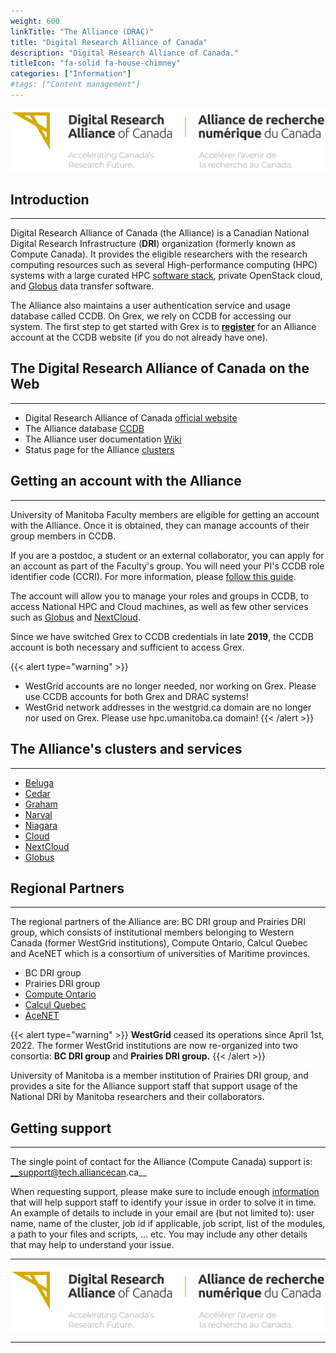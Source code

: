 ```yaml
---
weight: 600
linkTitle: "The Alliance (DRAC)"
title: "Digital Research Alliance of Canada"
description: "Digital Research Alliance of Canada."
titleIcon: "fa-solid fa-house-chimney"
categories: ["Information"]
#tags: ["Content management"]
---
```


[![Digital Research Alliance of Canad](alliance/Alliance_logo_English-first+slogan.jpg)](https://alliancecan.ca/)

## Introduction
---

Digital Research Alliance of Canada (the Alliance) is a Canadian National Digital Research Infrastructure (__DRI__) organization (formerly known as Compute Canada). It provides the eligible researchers with the research computing resources such as several High-performance computing (HPC) systems with a large curated HPC [software stack](https://docs.alliancecan.ca/wiki/Available_software), private OpenStack cloud, and [Globus](https://docs.alliancecan.ca/wiki/Globus) data transfer software. 

The Alliance also maintains a user authentication service and usage database called CCDB. On Grex, we rely on CCDB for accessing our system. The first step to get started with Grex is to [**register**](https://alliancecan.ca/en/services/advanced-research-computing/account-management/apply-account "Apply for an account") for an Alliance account at the CCDB website (if you do not already have one).

## The Digital Research Alliance of Canada on the Web
---

- Digital Research Alliance of Canada [official website](https://alliancecan.ca/)
- The Alliance database [CCDB](https://ccdb.computecanada.ca/ "Compute Canada accounts database")
- The Alliance user documentation [Wiki](https://docs.alliancecan.ca/wiki "the Alliance user documentation Wiki") 
- Status page for the Alliance [clusters](https://status.alliancecan.ca/ "Status page for the Alliance services and platforms")

## Getting an account with the Alliance
---

University of Manitoba Faculty members are eligible for getting an account with the Alliance. Once it is obtained, they can manage accounts of their group members in CCDB.

If you are a postdoc, a student or an external collaborator, you can apply for an account as part of the Faculty's group. You will need your PI's CCDB role identifier code (CCRI). For more information, please [follow this guide](https://alliancecan.ca/en/services/advanced-research-computing/account-management/apply-account "Apply for an account").

The account will allow you to manage your roles and groups in CCDB, to access National HPC and Cloud machines, as well as few other services such as [Globus](https://docs.alliancecan.ca/wiki/Globus "Globus") and [NextCloud](https://docs.alliancecan.ca/wiki/Nextcloud "NextCloud"). 

Since we have switched Grex to CCDB credentials in late **2019**, the CCDB account is both necessary and sufficient to access Grex.

{{< alert type="warning" >}}
* WestGrid accounts are no longer needed, nor working on Grex. Please use CCDB accounts for both Grex and DRAC systems!
* WestGrid network addresses in the westgrid.ca domain are no longer nor used on Grex. Please use hpc.umanitoba.ca domain!
{{< /alert >}}

## The Alliance's clusters and services
---

* [Beluga](https://docs.alliancecan.ca/wiki/B%C3%A9luga/en)
* [Cedar](https://docs.alliancecan.ca/wiki/Cedar/en)
* [Graham](https://docs.alliancecan.ca/wiki/Graham/en)
* [Narval](https://docs.alliancecan.ca/wiki/Narval/en)
* [Niagara](https://docs.alliancecan.ca/wiki/Niagara/en)
* [Cloud](https://docs.alliancecan.ca/wiki/Cloud/en)
* [NextCloud](https://docs.alliancecan.ca/wiki/Nextcloud)
* [Globus](https://docs.alliancecan.ca/wiki/Globus)

## Regional Partners
---

The regional partners of the Alliance are: BC DRI group and Prairies DRI group, which consists of institutional members belonging to Western Canada (former WestGrid institutions), Compute Ontario, Calcul Quebec and AceNET which is a consortium of universities of Maritime provinces.

- BC DRI group
- Prairies DRI group
- [Compute Ontario](https://www.computeontario.ca/ "Compute Ontario official website")
- [Calcul Quebec](https://www.calculquebec.ca/ "Calcul Quebec official website")
- [AceNET](https://wiki.ace-net.ca/wiki/ACENET "AceNET official website")

{{< alert type="warning" >}}
__WestGrid__ ceased its operations since April 1st, 2022. The former WestGrid institutions are now re-organized into two consortia: __BC DRI group__ and __Prairies DRI group.__
{{< /alert >}}

University of Manitoba is a member institution of Prairies DRI group, and provides a site for the Alliance support staff that support usage of the National DRI by Manitoba researchers and their collaborators. 

## Getting support
---

The single point of contact for the Alliance (Compute Canada) support is: __support@tech.alliancecan.ca__

When requesting support, please make sure to include enough [information](https://docs.alliancecan.ca/wiki/Technical_support) that will help support staff to identify your issue in order to solve it in time. An example of details to include in your email are (but not limited to): user name, name of the cluster, job id if applicable, job script, list of the modules, a path to your files and scripts, ... etc. You may include any other details that may help to understand your issue. 

---

[![Digital Research Alliance of Canad](alliance/Alliance_logo_English-first+slogan.jpg)](https://alliancecan.ca/)

<!--
[![Digital Research Alliance of Canad](alliance/Alliance_logo_English-first.jpg)](https://alliancecan.ca/)
-->

---

<!-- {{< treeview display="tree" />}} -->

<!-- Changes and update:
* 
*
*
-->
